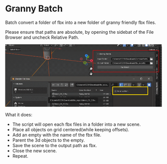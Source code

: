 # Granny Batch
Batch convert a folder of fbx into a new folder of granny friendly fbx files.

Please ensure that paths are absolute, by opening the sidebat of the File Browser and uncheck Relative Path. 

![alt text](https://github.com/tin2tin/granny_batch/blob/main/GrannyBatch.png?raw=true)

What it does:
- The script will open each fbx files in a folder into a new scene.
- Place all objects on grid centered(while keeping offsets). 
- Add an empty with the name of the fbx file.
- Parent the 3d objects to the empty.
- Save the scene to the output path as fbx.
- Close the new scene.
- Repeat.
